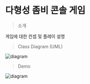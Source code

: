 # 다형성 좀비 콘솔 게임

> 소개

게임에 대한 컨셉 및 플레이 설명

> Class Diagram (UML)

![diagram]()

> Demo

![diagram]()
